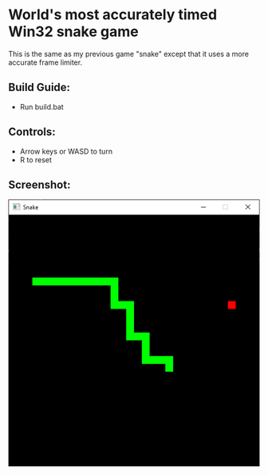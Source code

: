 # World's most accurately timed Win32 snake game
This is the same as my previous game "snake" except that it uses a more accurate frame limiter.
## Build Guide:
- Run build.bat
## Controls:
- Arrow keys or WASD to turn
- R to reset
## Screenshot:
![screenshot.png](screenshot.png)
